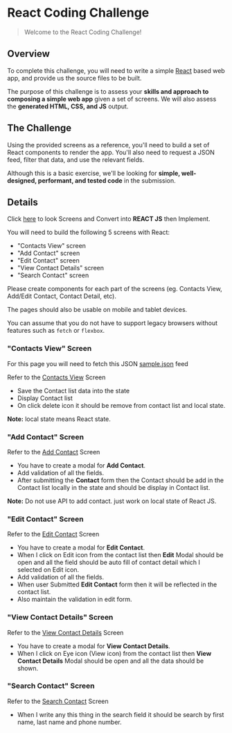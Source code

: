 # React Coding Challenge

> Welcome to the React Coding Challenge!

## Overview

To complete this challenge, you will need to write a simple [React](https://facebook.github.io/react/) based web app, and provide us the source files to be built.

The purpose of this challenge is to assess your **skills and approach to composing a simple web app** given a set of screens. We will also assess the **generated HTML, CSS, and JS** output.

## The Challenge

Using the provided screens as a reference, you'll need to build a set of React components to render the app. You'll also need to request a JSON feed, filter that data, and use the relevant fields.

Although this is a basic exercise, we'll be looking for **simple, well-designed, performant, and tested code** in the submission.

## Details

Click [here](https://xd.adobe.com/view/693b1c0d-b7fd-4f1c-b15a-389dafffe240-3c68/) to look Screens and Convert into **REACT JS** then Implement.

You will need to build the following 5 screens with React:
- "Contacts View" screen
- "Add Contact" screen
- "Edit Contact" screen
- "View Contact Details" screen
- "Search Contact" screen


Please create components for each part of the screens (eg. Contacts View, Add/Edit Contact, Contact Detail, etc).

The pages should also be usable on mobile and tablet devices.

You can assume that you do not have to support legacy browsers without features such as `fetch` or `flexbox`.

### "Contacts View" Screen

For this page you will need to fetch this JSON [sample.json]() feed

Refer to the [Contacts View](https://github.com/abdulbitcot/fresher-machin-test/blob/main/screens/Screen1.png) Screen

- Save the Contact list data into the state
- Display Contact list
- On click delete icon it should be remove from contact list and local state.

**Note:** local state means React state.

### "Add Contact" Screen

Refer to the [Add Contact](https://github.com/abdulbitcot/fresher-machin-test/blob/main/screens/Screen2.png) Screen

- You have to create a modal for **Add Contact**.
- Add validation of all the fields.
- After submitting the **Contact** form then the Contact should be add in the Contact list locally in the state and should be display in Contact list.

**Note:** Do not use API to add contact. just work on local state of React JS.

### "Edit Contact" Screen

Refer to the [Edit Contact](https://github.com/abdulbitcot/fresher-machin-test/blob/main/screens/Screen3.png) Screen

- You have to create a modal for **Edit Contact**.
- When I click on Edit icon from the contact list then  **Edit** Modal should be open and all the field should be auto fill of contact detail which I selected on Edit icon.
- Add validation of all the fields.
- When user Submitted **Edit Contact** form then it will be reflected in the contact list.
- Also maintain the validation in edit form.

### "View Contact Details" Screen

Refer to the [View Contact Details](https://github.com/abdulbitcot/fresher-machin-test/blob/main/screens/Screen4.png) Screen

- You have to create a modal for **View Contact Details**.
- When I click on Eye icon (View icon) from the contact list then  **View Contact Details** Modal should be open and all the data should be shown.

### "Search Contact" Screen

Refer to the [Search Contact](https://github.com/abdulbitcot/fresher-machin-test/blob/main/screens/Screen5.png) Screen

- When I write any this thing in the search field it should be search by first name, last name and phone number.
